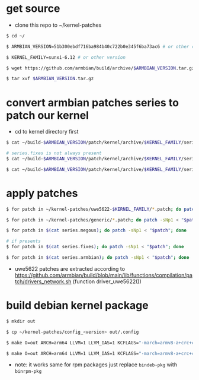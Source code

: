 # get source
- clone this repo to ~/kernel-patches
```bash
$ cd ~/

$ ARMBIAN_VERSION=51b300ebdf716ba984b40c722b0e345f6ba73ac6 # or other commit

$ KERNEL_FAMILY=sunxi-6.12 # or other version

$ wget https://github.com/armbian/build/archive/$ARMBIAN_VERSION.tar.gz

$ tar xvf $ARMBIAN_VERSION.tar.gz 
```

# convert armbian patches series to patch our kernel
- cd to kernel directory first
```bash
$ cat ~/build-$ARMBIAN_VERSION/patch/kernel/archive/$KERNEL_FAMILY/series.megous | sed "s#\t#$HOME/build-$ARMBIAN_VERSION/patch/kernel/archive/$KERNEL_FAMILY/#g;/^#/d" > series.megous

# series.fixes is not always present
$ cat ~/build-$ARMBIAN_VERSION/patch/kernel/archive/$KERNEL_FAMILY/series.fixes | sed "s#\t#$HOME/build-$ARMBIAN_VERSION/patch/kernel/archive/$KERNEL_FAMILY/#g;/^#/d" > series.fixes

$ cat ~/build-$ARMBIAN_VERSION/patch/kernel/archive/$KERNEL_FAMILY/series.armbian | sed "s#\t#$HOME/build-$ARMBIAN_VERSION/patch/kernel/archive/$KERNEL_FAMILY/#g;/^#/d" > series.armbian
```

# apply patches
```bash
$ for patch in ~/kernel-patches/uwe5622-$KERNEL_FAMILY/*.patch; do patch -sNp1 < "$patch"; done

$ for patch in ~/kernel-patches/generic/*.patch; do patch -sNp1 < "$patch"; done

$ for patch in $(cat series.megous); do patch -sNp1 < "$patch"; done

# if presents
$ for patch in $(cat series.fixes); do patch -sNp1 < "$patch"; done

$ for patch in $(cat series.armbian); do patch -sNp1 < "$patch"; done
```
- uwe5622 patches are extracted according to https://github.com/armbian/build/blob/main/lib/functions/compilation/patch/drivers_network.sh (function driver_uwe5622())

# build debian kernel package
```bash
$ mkdir out

$ cp ~/kernel-patches/config_<version> out/.config

$ make O=out ARCH=arm64 LLVM=1 LLVM_IAS=1 KCFLAGS="-march=armv8-a+crc+crypto -mtune=cortex-a53 -Wno-incompatible-pointer-types-discards-qualifiers -I$PWD/drivers/net/wireless/uwe5622/unisocwcn/include" LOCALVERSION="-${ARMBIAN_VERSION:0:7}" KBUILD_BUILD_USER="nobody" KBUILD_BUILD_HOST="localhost" KBUILD_BUILD_TIMESTAMP="$(date -Ru)" -j10 olddefconfig 2>&1 | tee -a out/build.log

$ make O=out ARCH=arm64 LLVM=1 LLVM_IAS=1 KCFLAGS="-march=armv8-a+crc+crypto -mtune=cortex-a53 -Wno-incompatible-pointer-types-discards-qualifiers -I$PWD/drivers/net/wireless/uwe5622/unisocwcn/include" LOCALVERSION="-${ARMBIAN_VERSION:0:7}" KBUILD_BUILD_USER="nobody" KBUILD_BUILD_HOST="localhost" KBUILD_BUILD_TIMESTAMP="$(date -Ru)" -j10 bindeb-pkg 2>&1 | tee -a out/build.log
```
- note: it works same for rpm packages just replace `bindeb-pkg` with `binrpm-pkg`
